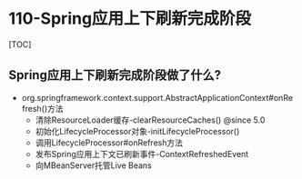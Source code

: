 # 110-Spring应用上下刷新完成阶段

[TOC]

## Spring应用上下刷新完成阶段做了什么?

- org.springframework.context.support.AbstractApplicationContext#onRefresh()方法
  - 清除ResourceLoader缓存-clearResourceCaches() @since 5.0
  - 初始化LifecycleProcessor对象-initLifecycleProcessor()
  - 调用LifecycleProcessor#onRefresh方法
  - 发布Spring应用上下文已刷新事件-ContextRefreshedEvent
  - 向MBeanServer托管Live Beans

